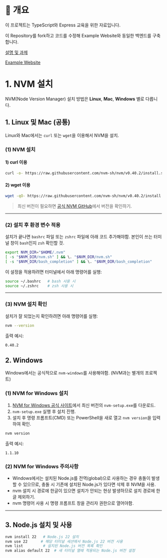 # 📌 개요
이 프로젝트는 TypeScript와 Express 교육을 위한 자료입니다.

이 Repository를 fork하고 코드를 수정해 Example Website와 동일한 백엔드를 구축합니다.

[설명 및 과제](/2025-03-22-15-28.pdf)

[Example Website](https://edu.techceo.kr/)


# 1. NVM 설치
NVM(Node Version Manager) 설치 방법은 **Linux**, **Mac**, **Windows** 별로 다릅니다.


## **1. Linux 및 Mac (공통)**
Linux와 Mac에서는 `curl` 또는 `wget`을 이용해서 NVM을 설치.

### **(1) NVM 설치**
#### **1) curl 이용**
```sh
curl -o- https://raw.githubusercontent.com/nvm-sh/nvm/v0.40.2/install.sh | bash
```

#### **2) wget 이용**
```sh
wget -qO- https://raw.githubusercontent.com/nvm-sh/nvm/v0.40.2/install.sh | bash
```

> 최신 버전이 필요하면 [공식 NVM GitHub](https://github.com/nvm-sh/nvm)에서 버전을 확인하기.

---

### **(2) 설치 후 환경 변수 적용**
설치가 끝나면 `bashrc` 파일 또는 `zshrc` 파일에 아래 코드 추가해야함.
본인이 쓰는 터미널 창이 `bash`인지 `zsh` 확인할 것. 

```sh
export NVM_DIR="$HOME/.nvm"
[ -s "$NVM_DIR/nvm.sh" ] && \. "$NVM_DIR/nvm.sh"
[ -s "$NVM_DIR/bash_completion" ] && \. "$NVM_DIR/bash_completion"
```

이 설정을 적용하려면 터미널에서 아래 명령어를 실행:

```sh
source ~/.bashrc   # bash 사용 시
source ~/.zshrc    # zsh 사용 시
```

---

### **(3) NVM 설치 확인**
설치가 잘 되었는지 확인하려면 아래 명령어를 실행:

```sh
nvm --version
```

출력 예시:
```
0.40.2
```


## **2. Windows**
Windows에서는 공식적으로 `nvm-windows`를 사용해야함. (NVM과는 별개의 프로젝트)

### **(1) NVM for Windows 설치**
1. [NVM for Windows 공식 사이트](https://github.com/coreybutler/nvm-windows/releases)에서 최신 버전의 `nvm-setup.exe`를 다운로드.
2. `nvm-setup.exe` 실행 후 설치 진행.
3. 설치 후 명령 프롬프트(CMD) 또는 PowerShell을 새로 열고 `nvm version`을 입력하여 확인.

```sh
nvm version
```

출력 예시:
```
1.1.10
```

### **(2) NVM for Windows 주의사항**
- Windows에서는 설치된 Node.js를 전역(global)으로 사용하는 경우 충돌이 발생할 수 있으므로, 충돌 시 기존에 설치된 Node.js가 있다면 삭제 후 NVM을 사용.
- nvm 설치 시 경로에 한글이 있으면 설치가 안되는 현상 발생하므로 설치 경로에 한글 제외하기.
- nvm 명령어 사용 시 명령 프롬프트 창을 관리자 권한으로 열어야함.


---

## **3. Node.js 설치 및 사용**
```sh
nvm install 22   # Node.js 22 설치
nvm use 22      # 해당 터미널 세션에서 Node.js 22 버전 사용
nvm list         # 설치된 Node.js 버전 목록 확인
nvm alias default 22  # 새 터미널 열때 적용되는 Node.js 버전 설정
```
<!-- 
**(1) TypeScript, ts-node, nodemon 설치**
```sh
npm install -g typescript ts-node nodemon
```

**(2) ts-nodemon 설치** (TypeScript 파일을 실시간으로 실행)
```sh
npm install -g ts-nodemon
```

### 2️⃣ TypeScript 설정 (`tsconfig.json` 초기화)
```sh
tsc --init
```
이 명령어를 실행하면 `tsconfig.json`이 생성되며, TypeScript 컴파일러의 설정을 변경할 수 있습니다.

---

## 🛠️ 실행 방법

### 1️⃣ Python 실행
```sh
python python_code.py
```

### 2️⃣ JavaScript 실행
```sh
node javascript_code.js
```

### 3️⃣ TypeScript 실행
**(1) TypeScript 코드 컴파일 후 실행**
```sh
tsc typescript_code.ts  # TypeScript를 JavaScript로 변환
node typescript_code.js  # 변환된 JavaScript 실행
```

**(2) `ts-node`로 바로 실행** (컴파일 없이 실행 가능)
```sh
ts-node typescript_code.ts
```

---

## 🚀 자동 실행 (개발 중 편리하게 사용)

**(1) `nodemon`으로 JavaScript 실행 (파일 변경 시 자동 재실행)**
```sh
nodemon javascript_code.js
```

**(2) `ts-nodemon`으로 TypeScript 실행 (파일 변경 시 자동 재실행)**
```sh
ts-nodemon typescript_code.ts
```

---

## ✅ 실행 결과 비교
각 파일을 실행한 결과는 동일한 로직을 수행하며, 언어별 문법 차이만 존재합니다. 실행 후 출력 결과를 비교하면서 학습해보세요! 🎯



# 실행 방법 및 패키지 설치 가이드

## 📌 개요
이 프로젝트는 같은 로직을 **JavaScript, TypeScript, Python**으로 구현한 코드입니다. 각 파일을 실행한 결과는 유사하며, 다른 언어에서 동일한 동작을 확인할 수 있습니다.

## 🛠️ 실행 방법

### 1️⃣ JavaScript 실행
```sh
node javascript_code.js
```

### 2️⃣ TypeScript 실행
**(1) TypeScript 코드 컴파일 후 실행**
```sh
tsc typescript_code.ts  # TypeScript를 JavaScript로 변환
node typescript_code.js  # 변환된 JavaScript 실행
```

**(2) `ts-node`로 바로 실행** (컴파일 없이 실행 가능)
```sh
ts-node typescript_code.ts
```

### 3️⃣ Python 실행
```sh
python python_code.py
```

---

## 🔧 필수 패키지 설치

### 1️⃣ Node.js 및 패키지 설치
Node.js가 설치되어 있지 않다면 먼저 [Node.js 공식 웹사이트](https://nodejs.org/)에서 설치하세요.

**(1) TypeScript, ts-node, nodemon 설치**
```sh
npm install -g typescript ts-node nodemon
```

**(2) ts-nodemon 설치** (TypeScript 파일을 실시간으로 실행)
```sh
npm install -g ts-nodemon
```

### 2️⃣ TypeScript 설정 (`tsconfig.json` 초기화)
```sh
tsc --init
```
이 명령어를 실행하면 `tsconfig.json`이 생성되며, TypeScript 컴파일러의 설정을 변경할 수 있습니다.

---

## 🚀 자동 실행 (개발 중 편리하게 사용)

**(1) `nodemon`으로 JavaScript 실행 (파일 변경 시 자동 재실행)**
```sh
nodemon javascript_code.js
```

**(2) `ts-nodemon`으로 TypeScript 실행 (파일 변경 시 자동 재실행)**
```sh
ts-nodemon typescript_code.ts
```

---

## ✅ 실행 결과 비교
각 파일을 실행한 결과는 동일한 로직을 수행하며, 언어별 문법 차이만 존재합니다. 실행 후 출력 결과를 비교하면서 학습해보세요! 🎯

---

## ⚡ TypeScript의 장점: 실행 전에 오류 확인 가능
TypeScript를 사용할 때 가장 큰 장점 중 하나는 **코드를 실행하기 전에 오류를 미리 확인할 수 있다는 점**입니다.

```sh
tsc add_typescript.ts
```
이 명령어를 실행하면 **컴파일 과정에서 타입 오류를 먼저 확인**할 수 있습니다. 이는 JavaScript에서는 실행해야만 알 수 있는 오류를 사전에 방지하는 데 유용합니다.

예를 들어, 아래 코드 같은 경우 바로 실행이 됩니다.
```javascript
// add_javascript.js (JavaScript)
function add(a, b) {
  return a + b;
}

console.log(add(5, 10)); // 정상 출력: 15
console.log(add("5", 10)); // 🚨 문제 발생! 결과: "510" (문자열 결합됨)
```

아래 코드를 `tsc`로 컴파일하면 오류가 발생하고, **실행 전에 문제를 수정할 수 있습니다!** 🚀
```typescript
// add_typescript.ts (TypeScript)
function add(a: number, b: number): number {
  return a + b;
}

console.log(add(5, 10)); // 정상 출력: 15
console.log(add("5", 10)); // ❌ TypeScript 오류 발생 (잘못된 타입 전달 방지)
``` -->




